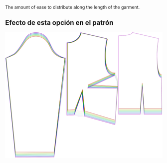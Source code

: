 
The amount of ease to distribute along the length of the garment.


## Efecto de esta opción en el patrón
![This image shows the effect of this option by superimposing several variants that have a different value for this option](breanna_verticalease_sample.svg "Effect of this option on the pattern")
